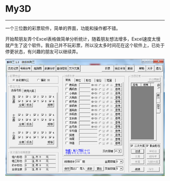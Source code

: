 # My3D
---
一个三位数的彩票软件，简单的界面，功能和操作都不错。

开始帮朋友弄个Excel表格做简单分析统计，随着朋友想法增多，Excel速度太慢就产生了这个软件。我自己并不玩彩票，所以没太多时间花在这个软件上，已处于停更状态，有兴趣的朋友可以继续弄。

![主界面](https://github.com/SeanTo/My3D/blob/master/My3D.png)
